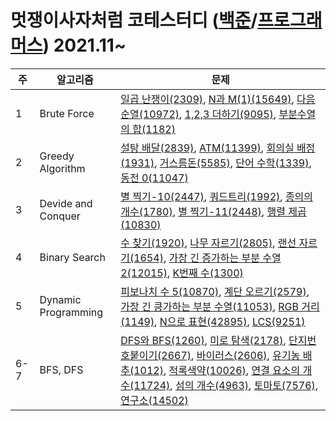 # 멋쟁이사자처럼 코테스터디 ([백준](https://www.acmicpc.net/)/[프로그래머스](https://programmers.co.kr/learn/challenges?tab=algorithm_practice_kit)) 2021.11~

|주|알고리즘|문제|
|---|-|-|
|1|Brute Force|[일곱 난쟁이(2309)](https://github.com/jiseung-kang/Algorithm/blob/main/1%EC%A3%BC%EC%B0%A8_Brute%20Force/2309.md), [N과 M(1)(15649)](https://github.com/jiseung-kang/Algorithm/blob/main/1%EC%A3%BC%EC%B0%A8_Brute%20Force/15649.md), [다음 순열(10972)](https://github.com/jiseung-kang/Algorithm/blob/main/1%EC%A3%BC%EC%B0%A8_Brute%20Force/10972.md), [1,2,3 더하기(9095)](https://github.com/jiseung-kang/Algorithm/blob/main/1%EC%A3%BC%EC%B0%A8_Brute%20Force/9095.md), [부분수열의 합(1182)](https://github.com/jiseung-kang/Algorithm/blob/main/1%EC%A3%BC%EC%B0%A8_Brute%20Force/1182.md)|
|2|Greedy Algorithm|[설탕 배달(2839)](https://github.com/jiseung-kang/Algorithm/blob/main/2%EC%A3%BC%EC%B0%A8_Greedy%20Algorithm/2839.md), [ATM(11399)](https://github.com/jiseung-kang/Algorithm/blob/main/2%EC%A3%BC%EC%B0%A8_Greedy%20Algorithm/11399.md), [회의실 배정(1931)](https://github.com/jiseung-kang/Algorithm/blob/main/2%EC%A3%BC%EC%B0%A8_Greedy%20Algorithm/1931.md), [거스름돈(5585)](https://github.com/jiseung-kang/Algorithm/blob/main/2%EC%A3%BC%EC%B0%A8_Greedy%20Algorithm/5585.md), [단어 수학(1339)](https://github.com/jiseung-kang/Algorithm/blob/main/2%EC%A3%BC%EC%B0%A8_Greedy%20Algorithm/1339.md), [동전 0(11047)](https://github.com/jiseung-kang/Algorithm/blob/main/2%EC%A3%BC%EC%B0%A8_Greedy%20Algorithm/11047.md)|
|3|Devide and Conquer|[별 찍기-10(2447)](https://github.com/jiseung-kang/Algorithm/blob/main/3%EC%A3%BC%EC%B0%A8_Divide%20and%20Conquer/2447.md), [쿼드트리(1992)](https://github.com/jiseung-kang/Algorithm/blob/main/3%EC%A3%BC%EC%B0%A8_Divide%20and%20Conquer/1992.md), [종의의 개수(1780)](https://github.com/jiseung-kang/Algorithm/blob/main/3%EC%A3%BC%EC%B0%A8_Divide%20and%20Conquer/1780.md), [별 찍기-11(2448)](https://github.com/jiseung-kang/Algorithm/blob/main/3%EC%A3%BC%EC%B0%A8_Divide%20and%20Conquer/2448.md), [행렬 제곱(10830)](https://github.com/jiseung-kang/Algorithm/blob/main/3%EC%A3%BC%EC%B0%A8_Divide%20and%20Conquer/10830.md)|
|4|Binary Search|[수 찾기(1920)](https://github.com/jiseung-kang/Algorithm/blob/main/4%EC%A3%BC%EC%B0%A8_Binary%20Search/1920.md), [나무 자르기(2805)](https://github.com/jiseung-kang/Algorithm/blob/main/4%EC%A3%BC%EC%B0%A8_Binary%20Search/2805.md), [랜선 자르기(1654)](https://github.com/jiseung-kang/Algorithm/blob/main/4%EC%A3%BC%EC%B0%A8_Binary%20Search/1654.md), [가장 긴 증가하는 부분 수열 2(12015)](https://github.com/jiseung-kang/Algorithm/blob/main/4%EC%A3%BC%EC%B0%A8_Binary%20Search/12015.md), [K번째 수(1300)](https://github.com/jiseung-kang/Algorithm/blob/main/4%EC%A3%BC%EC%B0%A8_Binary%20Search/1300.md)|
|5|Dynamic Programming|[피보나치 수 5(10870)](https://github.com/jiseung-kang/Algorithm/blob/main/5%EC%A3%BC%EC%B0%A8_Dynamic%20Programming/10870.md), [계단 오르기(2579)](https://github.com/jiseung-kang/Algorithm/blob/main/5%EC%A3%BC%EC%B0%A8_Dynamic%20Programming/2579.md), [가장 긴 킁가하는 부분 수열(11053)](https://github.com/jiseung-kang/Algorithm/blob/main/5%EC%A3%BC%EC%B0%A8_Dynamic%20Programming/11053.md), [RGB 거리(1149)](https://github.com/jiseung-kang/Algorithm/blob/main/5%EC%A3%BC%EC%B0%A8_Dynamic%20Programming/1149.md), [N으로 표현(42895)](https://github.com/jiseung-kang/Algorithm/blob/main/5%EC%A3%BC%EC%B0%A8_Dynamic%20Programming/42895.md), [LCS(9251)](https://github.com/jiseung-kang/Algorithm/blob/main/5%EC%A3%BC%EC%B0%A8_Dynamic%20Programming/9251.md)|
|6-7|BFS, DFS|[DFS와 BFS(1260)](https://github.com/jiseung-kang/Algorithm/blob/main/6-7%EC%A3%BC%EC%B0%A8_BFS-DFS/1260.md), [미로 탐색(2178)](https://github.com/jiseung-kang/Algorithm/blob/main/6-7%EC%A3%BC%EC%B0%A8_BFS-DFS/2178.md), [단지번호붙이기(2667)](https://github.com/jiseung-kang/Algorithm/blob/main/6-7%EC%A3%BC%EC%B0%A8_BFS-DFS/2667.md), [바이러스(2606)](https://github.com/jiseung-kang/Algorithm/blob/main/6-7%EC%A3%BC%EC%B0%A8_BFS-DFS/2606.md), [유기농 배추(1012)](https://github.com/jiseung-kang/Algorithm/blob/main/6-7%EC%A3%BC%EC%B0%A8_BFS-DFS/1012.md), [적록색약(10026)](https://github.com/jiseung-kang/Algorithm/blob/main/6-7%EC%A3%BC%EC%B0%A8_BFS-DFS/10026.md), [연결 요소의 개수(11724)](https://github.com/jiseung-kang/Algorithm/blob/main/6-7%EC%A3%BC%EC%B0%A8_BFS-DFS/11724.md), [섬의 개수(4963)](https://github.com/jiseung-kang/Algorithm/blob/main/6-7%EC%A3%BC%EC%B0%A8_BFS-DFS/4963.md), [토마토(7576)](https://github.com/jiseung-kang/Algorithm/blob/main/6-7%EC%A3%BC%EC%B0%A8_BFS-DFS/7576.md), [연구소(14502)](https://github.com/jiseung-kang/Algorithm/blob/main/6-7%EC%A3%BC%EC%B0%A8_BFS-DFS/14502.md)|
